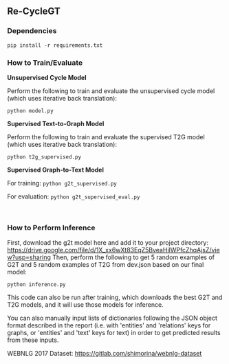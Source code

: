 ## Re-CycleGT

### Dependencies
`pip install -r requirements.txt`

### How to Train/Evaluate
**Unsupervised Cycle Model** 

Perform the following to train and evaluate the unsupervised cycle model (which uses iterative back translation):

`python model.py`

**Supervised Text-to-Graph Model**


Perform the following to train and evaluate the supervised T2G model (which uses iterative back translation):

`python t2g_supervised.py`

**Supervised Graph-to-Text Model**

For training: `python g2t_supervised.py`

For evaluation: `python g2t_supervised_eval.py`

&nbsp;

### How to Perform Inference

First, download the g2t model here and add it to your project directory: https://drive.google.com/file/d/1X_xx6wXt83EqZ5BveaHiIWPfcZhqAjsZ/view?usp=sharing Then, perform the following to get 5 random examples of G2T and 5 random examples of T2G from dev.json based on our final model:

`python inference.py`

This code can also be run after training, which downloads the best G2T and T2G models, and it will use those models for inference.

You can also manually input lists of dictionaries following the JSON object format described in the report (i.e. with 'entities' and 'relations' keys for graphs, or 'entities' and 'text' keys for text) in order to get predicted results from these inputs.




WEBNLG 2017 Dataset: https://gitlab.com/shimorina/webnlg-dataset
